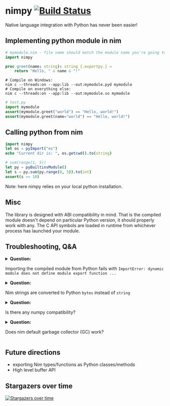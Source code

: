 # nimpy [![Build Status](https://travis-ci.org/yglukhov/nimpy.svg?branch=master)](https://travis-ci.org/yglukhov/nimpy)

Native language integration with Python has never been easier!

## Implementing python module in nim
```nim
# mymodule.nim - file name should match the module name you're going to import from python
import nimpy

proc greet(name: string): string {.exportpy.} =
    return "Hello, " & name & "!"
```

```
# Compile on Windows:
nim c --threads:on --app:lib --out:mymodule.pyd mymodule
# Compile on everything else:
nim c --threads:on --app:lib --out:mymodule.so mymodule
```

```py
# test.py
import mymodule
assert(mymodule.greet("world") == "Hello, world!")
assert(mymodule.greet(name="world") == "Hello, world!")
```

## Calling python from nim
```nim
import nimpy
let os = pyImport("os")
echo "Current dir is: ", os.getcwd().to(string)

# sum(range(1, 5))
let py = pyBuiltinsModule()
let s = py.sum(py.range(0, 5)).to(int)
assert(s == 10)
```
Note: here nimpy relies on your local python installation.

## Misc
The library is designed with ABI compatibility in mind. That is
the compiled module doesn't depend on particular Python version, it should
properly work with any. The C API symbols are loaded in runtime from whichever
process has launched your module.


## Troubleshooting, Q&A
<details>
<summary> <b>Question:</b>

Importing the compiled module from Python fails with `ImportError: dynamic module does not define module export function ...`
</summary>

  Make sure that the module you're importing from Python has exactly the same name as the `nim` file which the module is implemented in.
</details>

<details>
<summary> <b>Question:</b>

Nim strings are converted to Python `bytes` instead of `string`
</summary>

  nimpy converts Nim strings to Python strings usually, but since Nim strings are encoding agnostic and may contain invalid utf8 sequences, nimpy will fallback to Python `bytes` in such cases.
</details>

<details>
<summary> <b>Question:</b>

Is there any numpy compatibility?
</summary>

  nimpy allows manipulating numpy objects just how you would do it in Python,
however it not much more efficient. To get the maximum performance nimpy
exposes [Buffer protocol](https://docs.python.org/3/c-api/buffer.html), see
[raw_buffers.nim](https://github.com/yglukhov/nimpy/blob/master/nimpy/raw_buffers.nim).
[tpyfromnim.nim](https://github.com/yglukhov/nimpy/blob/master/tests/tpyfromnim.nim)
contains a very basic test for this (grep `numpy`). Higher level API might
be considered in the future, PRs are welcome.
</details>

<details>
<summary> <b>Question:</b>

Does nim default garbage collector (GC) work?
</summary>

  nimpy internally does everything needed to run the GC properly (keeps the stack bottom
  actual, and appropriate nim references alive), and doesn't introduce any special rules
  on top. So the GC question boils down to proper GC usage in nim shared libraries,
  you'd better lookup elsewhere. The following guidelines are by no means comprehensive,
  but should be enough for the quick start:
  - If it's known there will be only one nimpy module in the process, you should be fine.
  - If there is more than one nimpy module, it is recommended to [move nim runtime out
    to a separate shared library](https://nim-lang.org/docs/nimc.html#dll-generation).
    However it might not be needed if nim references are known to never travel between
    nim shared libraries.
  - If you hit any GC problems with nimpy, whether you followed these guidelines or not,
    please report them to nimpy tracker :)

</details>

## Future directions
* exporting Nim types/functions as Python classes/methods
* High level buffer API

## Stargazers over time

[![Stargazers over time](https://starcharts.herokuapp.com/yglukhov/nimpy.svg)](https://starcharts.herokuapp.com/yglukhov/nimpy)
